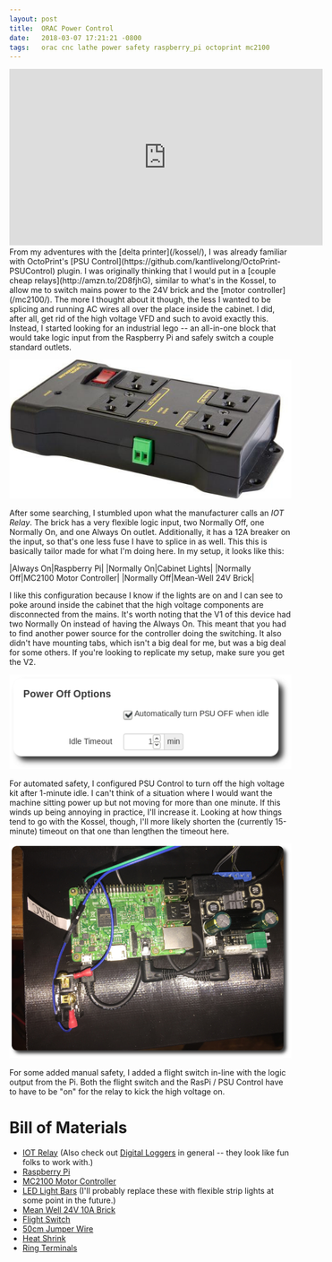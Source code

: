 ```yaml
---
layout: post
title:  ORAC Power Control
date:   2018-03-07 17:21:21 -0800
tags:   orac cnc lathe power safety raspberry_pi octoprint mc2100
---
```

<iframe width="560" height="315" src="https://www.youtube.com/embed/dK0yqjCrD-E" frameborder="0" allow="autoplay; encrypted-media" allowfullscreen></iframe>
From my adventures with the [delta printer](/kossel/), I was already familiar with OctoPrint's [PSU Control](https://github.com/kantlivelong/OctoPrint-PSUControl) plugin.  I was originally thinking that I would put in a [couple cheap relays](http://amzn.to/2D8fjhG), similar to what's in the Kossel, to allow me to switch mains power to the 24V brick and the [motor controller](/mc2100/).  The more I thought about it though, the less I wanted to be splicing and running AC wires all over the place inside the cabinet.  I did, after all, get rid of the high voltage VFD and such to avoid exactly this.  Instead, I started looking for an industrial lego -- an all-in-one block that would take logic input from the Raspberry Pi and safely switch a couple standard outlets.  

![IoT2](/assets/iot2.jpg)

After some searching, I stumbled upon what the manufacturer calls an _IOT Relay_.  The brick has a very flexible logic input, two Normally Off, one Normally On, and one Always On outlet.  Additionally, it has a 12A breaker on the input, so that's one less fuse I have to splice in as well.  This this is basically tailor made for what I'm doing here.  In my setup, it looks like this:

|Always On|Raspberry Pi|
|Normally On|Cabinet Lights|
|Normally Off|MC2100 Motor Controller|
|Normally Off|Mean-Well 24V Brick|

I like this configuration because I know if the lights are on and I can see to poke around inside the cabinet that the high voltage components are disconnected from the mains.  It's worth noting that the V1 of this device had two Normally On instead of having the Always On.  This meant that you had to find another power source for the controller doing the switching.  It also didn't have mounting tabs, which isn't a big deal for me, but was a big deal for some others.  If you're looking to replicate my setup, make sure you get the V2.

![auto off](/assets/auto_off.png)

For automated safety, I configured PSU Control to turn off the high voltage kit after 1-minute idle.  I can't think of a situation where I would want the machine sitting power up but not moving for more than one minute.  If this winds up being annoying in practice, I'll increase it.  Looking at how things tend to go with the Kossel, though, I'll more likely shorten the (currently 15-minute) timeout on that one than lengthen the timeout here.

![flight switch wiring](/assets/IMG_4840.JPG)

For some added manual safety, I added a flight switch in-line with the logic output from the Pi.  Both the flight switch and the RasPi / PSU Control have to have to be "on" for the relay to kick the high voltage on.

# Bill of Materials
* [IOT Relay](http://amzn.to/2Fo2GRx) (Also check out [Digital Loggers](https://dlidirect.com/products/iot-power-relay) in general -- they look like fun folks to work with.)
* [Raspberry Pi](http://amzn.to/2oSghKF)
* [MC2100 Motor Controller](http://amzn.to/2D9o7DZ)
* [LED Light Bars](http://amzn.to/2oQLoGu) (I'll probably replace these with flexible strip lights at some point in the future.)
* [Mean Well 24V 10A Brick](http://amzn.to/2oW1ei8)
* [Flight Switch](http://amzn.to/2oXIuz2)
* [50cm Jumper Wire](http://amzn.to/2FnSubI)
* [Heat Shrink](http://amzn.to/2tte90N)
* [Ring Terminals](http://amzn.to/2oSmlCT)
